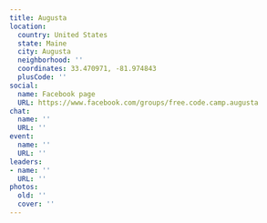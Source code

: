 ```yaml
---
title: Augusta
location:
  country: United States
  state: Maine
  city: Augusta
  neighborhood: ''
  coordinates: 33.470971, -81.974843
  plusCode: ''
social:
  name: Facebook page
  URL: https://www.facebook.com/groups/free.code.camp.augusta
chat:
  name: ''
  URL: ''
event:
  name: ''
  URL: ''
leaders:
- name: ''
  URL: ''
photos:
  old: ''
  cover: ''
---
```

